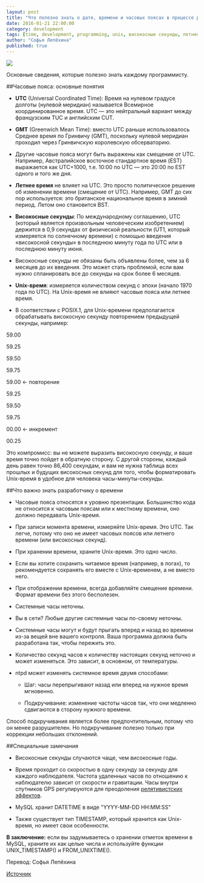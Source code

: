 ```yaml
---
layout: post
title: "Что полезно знать о дате, времени и часовых поясах в процессе разработки"
date: 2016-01-21 22:00:00
category: development
tags: [time, development, programming, unix, високосные секунды, летнее время, часовые пояса, время, системные часы, unix-время в программировании, високосные секунды в программировании, летнее время в программировании, часовые пояса в программировании, системные часы в программировании, время в программировании, часовые пояса в программировании]
author: "Софья Лепёхина"
published: true
---
```


<img src="https://theasder.github.io/monitor.jpg" class="img-responsive" /><br />

Основные сведения, которые полезно знать каждому программисту.

<!-- more -->

##Часовые пояса: основные понятия

* **UTC** (Universal Coordinated Time): Время на нулевом градусе долготы (нулевой меридиан) называется Всемирное координированное время. UTC &mdash; это нейтральный вариант между французским TUC и английским CUT.

* **GMT** (Greenwich Mean Time): вместо UTC раньше использовалось Среднее время по Гринвичу (GMT), поскольку нулевой меридиан проходил через Гринвичскую королевскую обсерваторию.

* Другие часовые пояса могут быть выражены как смещение от UTC. Например, Австралийское восточное стандартное время (EST) выражается как UTC+1000, т.е. 10:00 по UTC &mdash; это 20:00 по EST одного и того же дня.

* **Летнее время** не влияет на UTC. Это просто политическое решение об изменении времени (смещение от UTC). Например, GMT до сих пор используется: это британское национальное время в зимний период. Летом оно становится BST.

* **Високосные секунды**: По международному соглашению, UTC (который является произвольным человеческим изобретением) держится в 0,9 секундах от физической реальности (UT1, который измеряется по солнечному времени) с помощью введения «високосной секунды» в последнюю минуту года по UTC или в последнюю минуту июня.

* Високосные секунды не обязаны быть объявлены более, чем за 6 месяцев до их введения. Это может стать проблемой, если вам нужно спланировать все до секунды на срок более 6 месяцев.

* **Unix-время**: измеряется количеством секунд с эпохи (начало 1970 года по UTC). На Unix-время не влияют часовые пояса или летнее время.

* В соответствии с POSIX.1, для Unix-времени предполагается  обрабатывать високосную секунду повторением предыдущей секунды, например:

59.00

59.25

59.50

59.75

59.00 ← повторение

59.25

59.50

59.75

00.00 ← инкремент

00.25

Это компромисс: вы не можете выразить високосную секунду, и ваше время точно пойдет в обратную сторону. С другой стороны, каждый день равен точно 86,400 секундам, и вам не нужна таблица всех прошлых и будущих високосных секунд для того, чтобы форматировать Unix-время в удобное для человека часы-минуты-секунды.

##Что важно знать разработчику о времени

* Часовые пояса относятся к уровню презентации.
Большинство кода не относится к часовым поясам или к местному времени, оно должно передавать Unix-время.

* При записи момента времени, измеряйте Unix-время. Это UTC. Так легче, потому что оно не имеет часовых поясов или летнего времени (или високосных секунд).

* При хранении времени, храните Unix-время. Это одно число.

* Если вы хотите сохранить читаемое время (например, в логах), то рекомендуется сохранять его вместе с Unix-временем, а не вместо него.

* При отображении времени, всегда добавляйте смещение времени. Формат времени без этого бесполезен.

* Системные часы неточны.

* Вы в сети? Любые другие системные часы по-своему неточны.

* Системные часы могут и будут прыгать вперед и назад во времени из-за вещей вне вашего контроля. Ваша программа должна быть разработана так, чтобы пережить это.

* Количество секунд часов к количеству настоящих секунд неточно и может изменяться. Это зависит, в основном, от температуры.

* ntpd может изменять системное время двумя способами:

  * Шаг: часы перепрыгивают назад или вперед на нужное время мгновенно.

  * Подкручивание: изменение частоты часов так, что они медленно сдвигаются в сторону нужного времени.

Способ подкручивания является более предпочтительным, потому что он менее разрушителен. Но подкручивание полезно только при коррекции небольших отклонений.

##Специальные замечания

* Високосные секунды случаются чаще, чем високосные годы.

* Время проходит со скоростью в одну секунду за секунду для каждого наблюдателя. Частота удаленных часов по отношению к наблюдателю зависит от скорости и гравитации. Часы внутри спутников GPS регулируются для преодоления [релятивистских эффектов](https://ru.wikipedia.org/wiki/Релятивистское_замедление_времени).

* MySQL хранит DATETIME в виде "YYYY-MM-DD HH:MM:SS"

* Также существует тип TIMESTAMP, который хранится как Unix-время, но имеет свои особенности.

<b>В заключение:</b> если вы задумываетесь о хранении отметок времени в MySQL, храните их как целые числа и используйте функции UNIX_TIMESTAMP() и FROM_UNIXTIME().

Перевод: Софья Лепёхина

[Источник](https://unix4lyfe.org/time/?v=1)
